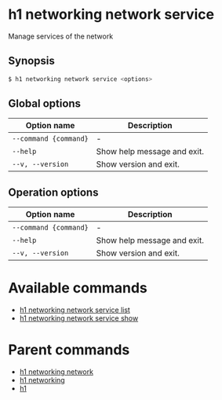 
# h1 networking network service

Manage services of the network

## Synopsis

```bash
$ h1 networking network service <options>
```

## Global options

| Option name               | Description                 |
| ------------------------- | --------------------------- |
| ```--command {command}``` | -                           |
| ```--help```              | Show help message and exit. |
| ```--v, --version```      | Show version and exit.      |

## Operation options

| Option name               | Description                 |
| ------------------------- | --------------------------- |
| ```--command {command}``` | -                           |
| ```--help```              | Show help message and exit. |
| ```--v, --version```      | Show version and exit.      |

# Available commands

* [h1 networking network service list](./list/README.md)
* [h1 networking network service show](./show/README.md)

# Parent commands

* [h1 networking network](./../README.md)
* [h1 networking](./../../README.md)
* [h1](./../../../README.md)
